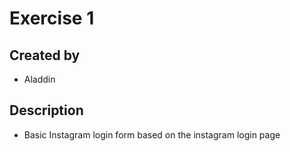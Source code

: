 # Exercise 1
## Created by
- Aladdin
## Description
- Basic Instagram login form based on the instagram login page 